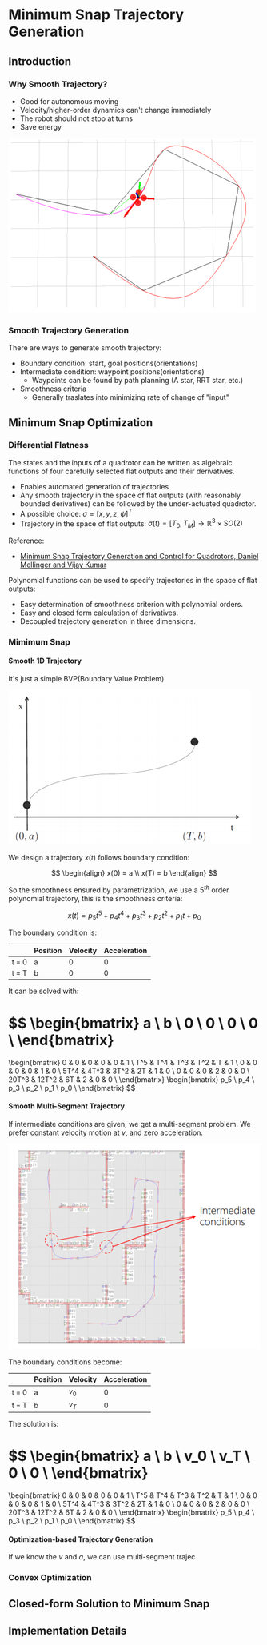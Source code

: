 # Minimum Snap Trajectory Generation

## Introduction

### Why Smooth Trajectory?

- Good for autonomous moving
- Velocity/higher-order dynamics can't change immediately
- The robot should not stop at turns
- Save energy

![smooth trajectory](images/trajectory/smooth_traj.png)

### Smooth Trajectory Generation

There are ways to generate smooth trajectory:

- Boundary condition: start, goal positions(orientations)
- Intermediate condition: waypoint positions(orientations) 
    - Waypoints can be found by path planning (A star, RRT star, etc.)
- Smoothness criteria
    - Generally traslates into minimizing rate of change of "input"

## Minimum Snap Optimization

### Differential Flatness

The states and the inputs of a quadrotor can be written as algebraic functions of four carefully selected flat outputs and their derivatives.

- Enables automated generation of trajectories
- Any smooth trajectory in the space of flat outputs (with reasonably bounded derivatives) can be followed by the under-actuated quadrotor.
- A possible choice: $\sigma = [x, y, z, \psi]^T$
- Trajectory in the space of flat outputs: $\sigma(t) = [T_0, T_M] \to \mathbb{R}^3 \times SO(2)$

Reference:
- [Minimum Snap Trajectory Generation and Control for Quadrotors, Daniel Mellinger and Vijay Kumar](https://ieeexplore.ieee.org/document/5980409)

Polynomial functions can be used to specify trajectories in the space of flat outputs:

- Easy determination of smoothness criterion with polynomial orders.
- Easy and closed form calculation of derivatives.
- Decoupled trajectory generation in three dimensions.

### Mimimum Snap

#### Smooth 1D Trajectory
It's just a simple BVP(Boundary Value Problem).

![1d trajectory](images/trajectory/1d_traj.png)

We design a trajectory $x(t)$ follows boundary condition:

$$
\begin{align}
x(0) = a \\
x(T) = b
\end{align}
$$

So the smoothness ensured by parametrization, we use a $5^{th}$ order polynomial trajectory, this is the smoothness criteria:

$$
x(t) = p_5t^5 + p_4t^4 + p_3t^3 + p_2t^2 + p_1t + p_0
$$

The boundary condition is:

| | Position | Velocity | Acceleration |
| --- | --- | --- | --- |
| t = 0 | a | 0 | 0 |
| t = T | b | 0 | 0 |

It can be solved with:

$$
\begin{bmatrix}
a \\
b \\
0 \\
0 \\
0 \\
0 \\
\end{bmatrix}
=
\begin{bmatrix}
0 & 0 & 0 & 0 & 0 & 1 \\
T^5 & T^4 & T^3 & T^2 & T & 1 \\
0 & 0 & 0 & 0 & 1 & 0 \\
5T^4 & 4T^3 & 3T^2 & 2T & 1 & 0 \\
0 & 0 & 0 & 2 & 0 & 0 \\
20T^3 & 12T^2 & 6T & 2 & 0 & 0 \\
\end{bmatrix}
\begin{bmatrix}
p_5 \\
p_4 \\
p_3 \\
p_2 \\
p_1 \\
p_0 \\
\end{bmatrix}
$$

#### Smooth Multi-Segment Trajectory
If intermediate conditions are given, we get a multi-segment problem. We prefer constant velocity motion at $v$, and zero acceleration.

![multi segment trajectory](images/trajectory/mult_seg_traj.png)

The boundary conditions become:

| | Position | Velocity | Acceleration |
| --- | --- | --- | --- |
| t = 0 | a | $v_0$ | 0 |
| t = T | b | $v_T$ | 0 |

The solution is:

$$
\begin{bmatrix}
a \\
b \\
v_0 \\
v_T \\
0 \\
0 \\
\end{bmatrix}
=
\begin{bmatrix}
0 & 0 & 0 & 0 & 0 & 1 \\
T^5 & T^4 & T^3 & T^2 & T & 1 \\
0 & 0 & 0 & 0 & 1 & 0 \\
5T^4 & 4T^3 & 3T^2 & 2T & 1 & 0 \\
0 & 0 & 0 & 2 & 0 & 0 \\
20T^3 & 12T^2 & 6T & 2 & 0 & 0 \\
\end{bmatrix}
\begin{bmatrix}
p_5 \\
p_4 \\
p_3 \\
p_2 \\
p_1 \\
p_0 \\
\end{bmatrix}
$$

#### Optimization-based Trajectory Generation
If we know the $v$ and $a$, we can use multi-segment trajec
### Convex Optimization

## Closed-form Solution to Minimum Snap

## Implementation Details
